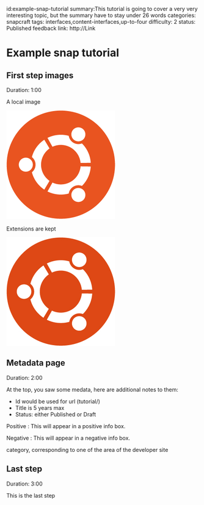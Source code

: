 id:example-snap-tutorial
summary:This tutorial is going to cover a very very interesting topic, but the summary have to stay under 26 words
categories: snapcraft
tags: interfaces,content-interfaces,up-to-four
difficulty: 2
status: Published
feedback link: http://Link

# Example snap tutorial

## First step images
Duration: 1:00

A local image

![My alternative text for foo](foo.png)

Extensions are kept

![My alternative text baz.jpg](baz.jpg)

## Metadata page
Duration: 2:00

At the top, you saw some medata, here are additional notes to them:
* Id would be used for url (tutorial/<id>)
* Title is 5 years max
* Status: either Published or Draft

Positive
: This will appear in a positive info box.

Negative
: This will appear in a negative info box.

category, corresponding to one of the area of the developer site

## Last step
Duration: 3:00

This is the last step

